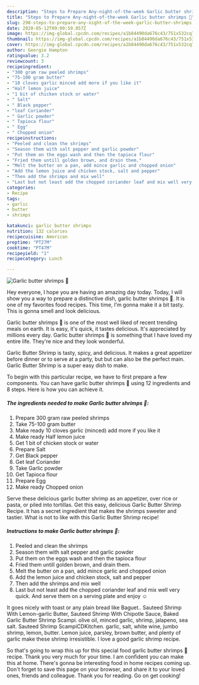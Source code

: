 ```yaml
---
description: "Steps to Prepare Any-night-of-the-week Garlic butter shrimps 🍤"
title: "Steps to Prepare Any-night-of-the-week Garlic butter shrimps 🍤"
slug: 298-steps-to-prepare-any-night-of-the-week-garlic-butter-shrimps
date: 2020-05-12T09:09:59.057Z
image: https://img-global.cpcdn.com/recipes/a1b84490da676c43/751x532cq70/garlic-butter-shrimps-🍤-recipe-main-photo.jpg
thumbnail: https://img-global.cpcdn.com/recipes/a1b84490da676c43/751x532cq70/garlic-butter-shrimps-🍤-recipe-main-photo.jpg
cover: https://img-global.cpcdn.com/recipes/a1b84490da676c43/751x532cq70/garlic-butter-shrimps-🍤-recipe-main-photo.jpg
author: Georgie Hampton
ratingvalue: 3.2
reviewcount: 3
recipeingredient:
- "300 gram raw peeled shrimps"
- "75-100 gram butter"
- "10 cloves garlic minced add more if you like it"
- "Half lemon juice"
- "1 bit of chicken stock or water"
- " Salt"
- " Black pepper"
- "leaf Coriander"
- " Garlic powder"
- " Tapioca flour"
- " Egg"
- " Chopped onion"
recipeinstructions:
- "Peeled and clean the shrimps"
- "Season them with salt pepper and garlic powder"
- "Put them on the eggs wash and then the tapioca flour"
- "Fried them untill golden brown, and drain them."
- "Melt the butter on a pan, add mince garlic and chopped onion"
- "Add the lemon juice and chicken stock, salt and pepper"
- "Then add the shrimps and mix well"
- "Last but not least add the chopped coriander leaf and mix well very quick. And serve them on a serving plate and enjoy ☺"
categories:
- Recipe
tags:
- garlic
- butter
- shrimps

katakunci: garlic butter shrimps 
nutrition: 132 calories
recipecuisine: American
preptime: "PT27M"
cooktime: "PT47M"
recipeyield: "1"
recipecategory: Lunch

---
```



![Garlic butter shrimps 🍤](https://img-global.cpcdn.com/recipes/a1b84490da676c43/751x532cq70/garlic-butter-shrimps-🍤-recipe-main-photo.jpg)

Hey everyone, I hope you are having an amazing day today. Today, I will show you a way to prepare a distinctive dish, garlic butter shrimps 🍤. It is one of my favorites food recipes. This time, I'm gonna make it a bit tasty. This is gonna smell and look delicious.

Garlic butter shrimps 🍤 is one of the most well liked of recent trending meals on earth. It is easy, it's quick, it tastes delicious. It's appreciated by millions every day. Garlic butter shrimps 🍤 is something that I have loved my entire life. They're nice and they look wonderful.

Garlic Butter Shrimp is tasty, spicy, and delicious. It makes a great appetizer before dinner or to serve at a party, but but can also be the perfect main. Garlic Butter Shrimp is a super easy dish to make.


To begin with this particular recipe, we have to first prepare a few components. You can have garlic butter shrimps 🍤 using 12 ingredients and 8 steps. Here is how you can achieve it.

<!--inarticleads1-->

##### The ingredients needed to make Garlic butter shrimps 🍤:

1. Prepare 300 gram raw peeled shrimps
1. Take 75-100 gram butter
1. Make ready 10 cloves garlic (minced) add more if you like it
1. Make ready Half lemon juice
1. Get 1 bit of chicken stock or water
1. Prepare  Salt
1. Get  Black pepper
1. Get leaf Coriander
1. Take  Garlic powder
1. Get  Tapioca flour
1. Prepare  Egg
1. Make ready  Chopped onion


Serve these delicious garlic butter shrimp as an appetizer, over rice or pasta, or piled into tortillas. Get this easy, delicious Garlic Butter Shrimp Recipe. It has a secret ingredient that makes the shrimps sweeter and tastier. What is not to like with this Garlic Butter Shrimp recipe! 

<!--inarticleads2-->

##### Instructions to make Garlic butter shrimps 🍤:

1. Peeled and clean the shrimps
1. Season them with salt pepper and garlic powder
1. Put them on the eggs wash and then the tapioca flour
1. Fried them untill golden brown, and drain them.
1. Melt the butter on a pan, add mince garlic and chopped onion
1. Add the lemon juice and chicken stock, salt and pepper
1. Then add the shrimps and mix well
1. Last but not least add the chopped coriander leaf and mix well very quick. And serve them on a serving plate and enjoy ☺


It goes nicely with toast or any plain bread like Baguet.. Sauteed Shrimp With Lemon-garlic Butter, Sauteed Shrimp With Chipotle Sauce, Baked Garlic Butter Shrimp Scampi. olive oil, minced garlic, shrimp, jalapeno, sea salt. Sauteed Shrimp ScampiCDKitchen. garlic, salt, white wine, jumbo shrimp, lemon, butter. Lemon juice, parsley, brown butter, and plenty of garlic make these shrimp irresistible. I love a good garlic shrimp recipe. 

So that's going to wrap this up for this special food garlic butter shrimps 🍤 recipe. Thank you very much for your time. I am confident you can make this at home. There's gonna be interesting food in home recipes coming up. Don't forget to save this page on your browser, and share it to your loved ones, friends and colleague. Thank you for reading. Go on get cooking!

